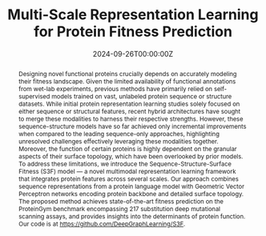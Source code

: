---
title: 'Multi-Scale Representation Learning for Protein Fitness Prediction'

# Authors
# If you created a profile for a user (e.g. the default `admin` user), write the username (folder name) here
# and it will be replaced with their full name and linked to their profile.
authors:
  - Zuobai Zhang *
  - Pascal Notin *
  - Yining Huang
  - Aurélie Lozano
  - Vijil Chenthamarakshan
  - Debora Marks
  - Payel Das
  - Jian Tang

# Author notes (optional)
author_notes:
  - 'Equal contribution'
  - 'Equal contribution'
  - ''
  - ''
  - ''
  - ''
  - ''
  - ''
  
date: '2024-09-26T00:00:00Z'
doi: ''

# Schedule page publish date (NOT publication's date).
publishDate: '2024-09-26T00:00:00Z'

# Publication type.
# Accepts a single type but formatted as a YAML list (for Hugo requirements).
# Enter a publication type from the CSL standard.
publication_types: ['paper-conference']

# Publication name and optional abbreviated publication name.
publication: In *The 38th Annual Conference on Neural Information Processing Systems (NeurIPS 2024)*
publication_short: "In *NeurIPS 2024: Conference on Neural Information Processing Systems*"

abstract: Designing novel functional proteins crucially depends on accurately modeling their fitness landscape. Given the limited availability of functional annotations from wet-lab experiments, previous methods have primarily relied on self-supervised models trained on vast, unlabeled protein sequence or structure datasets. While initial protein representation learning studies solely focused on either sequence or structural features, recent hybrid architectures have sought to merge these modalities to harness their respective strengths. However, these sequence-structure models have so far achieved only incremental improvements when compared to the leading sequence-only approaches, highlighting unresolved challenges effectively leveraging these modalities together. Moreover, the function of certain proteins is highly dependent on the granular aspects of their surface topology, which have been overlooked by prior models. To address these limitations, we introduce the Sequence-Structure-Surface Fitness (S3F) model — a novel multimodal representation learning framework that integrates protein features across several scales. Our approach combines sequence representations from a protein language model with Geometric Vector Perceptron networks encoding protein backbone and detailed surface topology. The proposed method achieves state-of-the-art fitness prediction on the ProteinGym benchmark encompassing 217 substitution deep mutational scanning assays, and provides insights into the determinants of protein function. Our code is at https://github.com/DeepGraphLearning/S3F.

# Summary. An optional shortened abstract.
summary: In this paper, we introduce the Sequence-Structure-Surface Fitness (S3F) model — a novel multimodal representation learning framework that integrates protein features across several scales.

tags:
  - Protein Engineering

# Display this page in the Featured widget?
featured: true

# Custom links (uncomment lines below)
# links:
# - name: Custom Link
#   url: http://example.org

url_pdf: 'https://openreview.net/pdf?id=kWMVzIdCEn'
url_code: 'https://github.com/DeepGraphLearning/S3F'
url_dataset: ''
url_poster: ''
url_project: ''
url_slides: ''
url_source: ''
url_video: ''

# Featured image
# To use, add an image named `featured.jpg/png` to your page's folder.
image:
  caption: ''
  focal_point: ''
  preview_only: false

# Associated Projects (optional).
#   Associate this publication with one or more of your projects.
#   Simply enter your project's folder or file name without extension.
#   E.g. `internal-project` references `content/project/internal-project/index.md`.
#   Otherwise, set `projects: []`.
# projects:
  # - example

# Slides (optional).
#   Associate this publication with Markdown slides.
#   Simply enter your slide deck's filename without extension.
#   E.g. `slides: "example"` references `content/slides/example/index.md`.
#   Otherwise, set `slides: ""`.
# slides: example
---